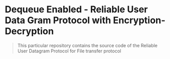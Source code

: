 # Dequeue Enabled - Reliable User Data Gram Protocol with Encryption-Decryption 

> This particular repository contains the source code of the Reliable User Datagram Protocol for File transfer protocol